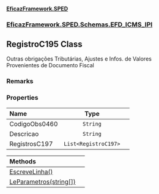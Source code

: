 #### [EficazFramework.SPED](EficazFrameworkSPED.md 'EficazFramework SPED')
### [EficazFramework.SPED.Schemas.EFD_ICMS_IPI](EficazFramework.SPED.Schemas.EFD_ICMS_IPI.md 'EficazFramework.SPED.Schemas.EFD_ICMS_IPI')

## RegistroC195 Class

Outras obrigações Tributárias, Ajustes e Infos. de Valores  
Provenientes de Documento Fiscal

### Remarks
### Properties

| Name | Type | |
| :--- | :---: | :--- |
| CodigoObs0460 | `String` |  |
| Descricao | `String` |  |
| RegistrosC197 | `List<RegistroC197>` |  |

| Methods | |
| :--- | :--- |
| [EscreveLinha()](EficazFramework.SPED.Schemas.EFD_ICMS_IPI/RegistroC195/EscreveLinha().md 'EficazFramework.SPED.Schemas.EFD_ICMS_IPI.RegistroC195.EscreveLinha()') | |
| [LeParametros(string[])](EficazFramework.SPED.Schemas.EFD_ICMS_IPI/RegistroC195/LeParametros(string[]).md 'EficazFramework.SPED.Schemas.EFD_ICMS_IPI.RegistroC195.LeParametros(string[])') | |
